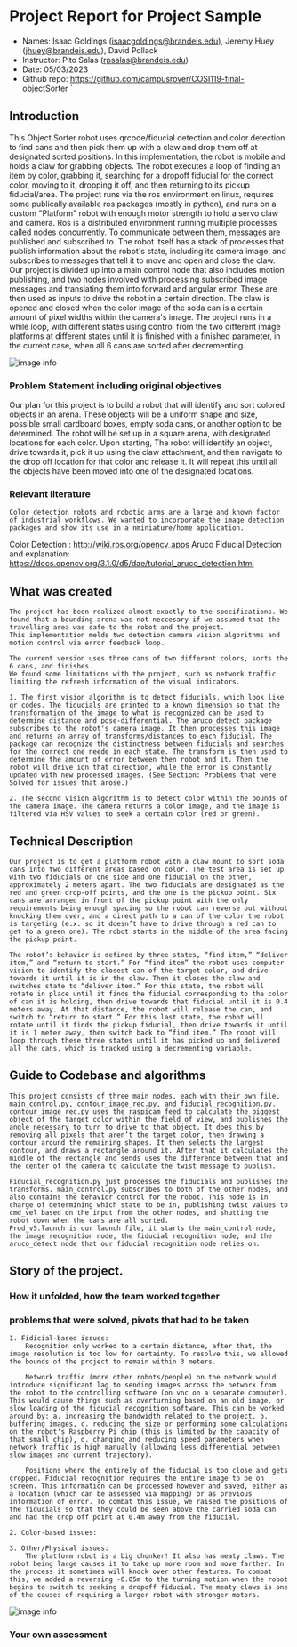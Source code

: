 # Project Report for Project Sample
* Names: Isaac Goldings (isaacgoldings@brandeis.edu), Jeremy Huey (jhuey@brandeis.edu), David Pollack  
* Instructor: Pito Salas (rpsalas@brandeis.edu) 
* Date: 05/03/2023
* Github repo: https://github.com/campusrover/COSI119-final-objectSorter
`
## Introduction
This Object Sorter robot uses qrcode/fiducial detection and color detection to find cans and then pick them up with a claw and drop them off at designated sorted positions. In this implementation, the robot is mobile and holds a claw for grabbing objects. The robot executes a loop of finding an item by color, grabbing it, searching for a dropoff fiducial for the correct color, moving to it, dropping it off, and then returning to its pickup fiducial/area. 
The project runs via the ros environment on linux, requires some publically available ros packages (mostly in python), and runs on a custom "Platform" robot with enough motor strength to hold a servo claw and camera. Ros is a distributed environment running multiple processes called nodes concurrently. To communicate between them, messages are published and subscribed to. The robot itself has a stack of processes that publish information about the robot's state, including its camera image, and subscribes to messages that tell it to move and open and close the claw. 
Our project is divided up into a main control node that also includes motion publishing, and two nodes involved with processing subscribed image messages and translating them into forward and angular error. These are then used as inputs to drive the robot in a certain direction. The claw is opened and closed when the color image of the soda can is a certain amount of pixel widths within the camera's image. 
The project runs in a while loop, with different states using control from the two different image platforms at different states until it is finished with a finished parameter, in the current case, when all 6 cans are sorted after decrementing.  

![image info](labnotebook/images/Platform_Robot.jpg)

### Problem Statement including original objectives
Our plan for this project is to build a robot that will identify and sort colored objects in an arena.
These objects will be a uniform shape and size, possible small cardboard boxes, empty soda cans, or
another option to be determined. The robot will be set up in a square arena, with designated locations for
each color. Upon starting, The robot will identify an object, drive towards it, pick it up using the claw
attachment, and then navigate to the drop off location for that color and release it. It will repeat this until
all the objects have been moved into one of the designated locations.

### Relevant literature
	Color detection robots and robotic arms are a large and known factor of industrial workflows. We wanted to incorporate the image detection packages and show its use in a nminiature/home application. 

Color Detection : http://wiki.ros.org/opencv_apps
Aruco Fiducial Detection and explanation: https://docs.opencv.org/3.1.0/d5/dae/tutorial_aruco_detection.html

## What was created

	The project has been realized almost exactly to the specifications. We found that a bounding arena was not neccesary if we assumed that the travelling area was safe to the robot and the project. 
	This implementation melds two detection camera vision algorithms and motion control via error feedback loop. 

	The current version uses three cans of two different colors, sorts the 6 cans, and finishes. 
	We found some limitations with the project, such as network traffic limiting the refresh information of the visual indicators. 

	1. The first vision algorithm is to detect fiducials, which look like qr codes. The fiducials are printed to a known dimension so that the transformation of the image to what is recognized can be used to determine distance and pose-differential. The aruco_detect package subscribes to the robot's camera image. It then processes this image and returns an array of transforms/distances to each fiducial. The package can recognize the distinctness between fiducials and searches for the correct one neede in each state. The transform is then used to determine the amount of error between then robot and it. Then the robot will drive ion that direction, while the error is constantly updated with new processed images. (See Section: Problems that were Solved for issues that arose.)

	2. The second vision algorithm is to detect color within the bounds of the camera image. The camera returns a color image, and the image is filtered via HSV values to seek a certain color (red or green). 



## Technical Description

	Our project is to get a platform robot with a claw mount to sort soda cans into two different areas based on color. The test area is set up with two fiducials on one side and one fiducial on the other, approximately 2 meters apart. The two fiducials are designated as the red and green drop-off points, and the one is the pickup point. Six cans are arranged in front of the pickup point with the only requirements being enough spacing so the robot can reverse out without knocking them over, and a direct path to a can of the color the robot is targeting (e.x. so it doesn’t have to drive through a red can to get to a green one). The robot starts in the middle of the area facing the pickup point. 

	The robot’s behavior is defined by three states, “find item,” “deliver item,” and “return to start.” For “find item” the robot uses computer vision to identify the closest can of the target color, and drive towards it until it is in the claw. Then it closes the claw and switches state to “deliver item.” For this state, the robot will rotate in place until it finds the fiducial corresponding to the color of can it is holding, then drive towards that fiducial until it is 0.4 meters away. At that distance, the robot will release the can, and switch to “return to start.” For this last state, the robot will rotate until it finds the pickup fiducial, then drive towards it until it is 1 meter away, then switch back to “find item.” The robot will loop through these three states until it has picked up and delivered all the cans, which is tracked using a decrementing variable. 

## Guide to Codebase and algorithms
	This project consists of three main nodes, each with their own file, main_control.py, contour_image_rec.py, and fiducial_recognition.py. contour_image_rec.py uses the raspicam feed to calculate the biggest object of the target color within the field of view, and publishes the angle necessary to turn to drive to that object. It does this by removing all pixels that aren’t the target color, then drawing a contour around the remaining shapes. It then selects the largest contour, and draws a rectangle around it. After that it calculates the middle of the rectangle and sends uses the difference between that and the center of the camera to calculate the twist message to publish.

	Fiducial_recognition.py just processes the fiducials and publishes the transforms. main_control.py subscribes to both of the other nodes, and also contains the behavior control for the robot. This node is in charge of determining which state to be in, publishing twist values to cmd_vel based on the input from the other nodes, and shutting the robot down when the cans are all sorted.
	Prod_v5.launch is our launch file, it starts the main_control node, the image recognition node, the fiducial recognition node, and the aruco_detect node that our fiducial recognition node relies on.


## Story of the project.

### How it unfolded, how the team worked together

### problems that were solved, pivots that had to be taken
	1. Fidicial-based issues: 
		Recognition only worked to a certain distance, after that, the image resolution is too low for certainty. To resolve this, we allowed the bounds of the project to remain within 3 meters. 

		Network traffic (more other robots/people) on the network would introduce significant lag to sending images across the network from the robot to the controlling software (on vnc on a separate computer). This would cause things such as overturning based on an old image, or slow loading of the fiducial recognition software. This can be worked around by: a. increasing the bandwidth related to the project, b. buffering images, c. reducing the size or performing some calculations on the robot's Raspberry Pi chip (this is limited by the capacity of that small chip), d. changing and reducing speed parameters when network traffic is high manually (allowing less differential between slow images and current trajectory). 

		Positions where the entirely of the fiducial is too close and gets cropped. Fiducial recognition requires the entire image to be on screen. This information can be processed however and saved, either as a location (which can be assessed via mapping) or as previous information of error. To combat this issue, we raised the positions of the fiducials so that they could be seen above the carried soda can and had the drop off point at 0.4m away from the fiducial. 

	2. Color-based issues: 

	3. Other/Physical issues:
		The platform robot is a big chonker! It also has meaty claws. The robot being large causes it to take up more room and move farther. In the process it sometimes will knock over other features. To combat this, we added a reversing -0.05m to the turning motion when the robot begins to switch to seeking a dropoff fiducial. The meaty claws is one of the causes of requiring a larger robot with stronger motors. 

![image info](labnotebook/images/lobster.jpg)
### Your own assessment
